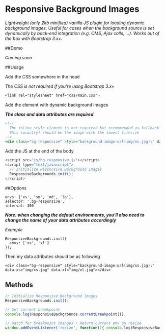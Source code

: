 # Responsive Background Images
_Lightweight (only 2kb minified) vanilla JS plugin for loading dynamic background images. Useful for cases when the background source is set dynamically by back-end integration (e.g. CMS, Ajax calls, ...). Works out of the box with Bootstrap 3.x+._

##Demo

_Coming soon_

##Usage



Add the CSS somewhere in the head

_The CSS is not required if you're using Bootstrap 3.x+_
```css
<link rel="stylesheet" href="css/main.css">

```



Add the element with dynamic background images

_**The class and data attributes are required**_
```html
<!-- 
  The inline style element is not required but recommended as fallback
  This (usually) should be the image with the lowest filesize
-->
<div class="bg-responsive" style="background-image:url(img/xs.jpg);" data-xs="img/xs.jpg" data-sm="img/sm.jpg" data-md="img/md.jpg" data-lg="img/lg.jpg"></div>

```



Add the JS at the end of the body
```javascript
<script src="js/bg-responsive.js"></script>
<script type="text/javascript">
  // Initialize Responsive Background Images
  ResponsiveBackgrounds.init();
</script>

```


##Options


```
envs: ['xs', 'sm', 'md', 'lg'],
selector: '.bg-responsive',
interval: 300
```

_**Note: when changing the default environments, you'll also need to change the name of your data attributes accordingly**_

_Example_
```
ResponsiveBackgrounds.init({
  envs: ['xs', 'xl']
});
```
Then my data attributes should be as following
```
<div class="bg-responsive" style="background-image:url(img/xs.jpg);" data-xs="img/xs.jpg" data-xl="img/xl.jpg"></div>
```

## Methods

```javascript
// Initialize Responsive Background Images
ResponsiveBackgrounds.init();

// Get current breakpoint
console.log(ResponsiveBackgrounds.currentBreakpoint());

// Watch for breakpoint changes / Return current env on resize
window.addEventListener('resize', function(){ console.log(ResponsiveBackgrounds.currentBreakpoint()); }, false);
```



